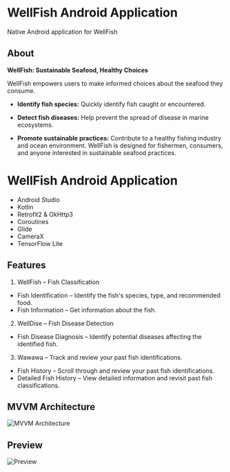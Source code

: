 
# WellFish Android Application

Native Android application for WellFish

## About
**WellFish: Sustainable Seafood, Healthy Choices**

WellFish empowers users to make informed choices about the seafood they consume.

- **Identify fish species:** Quickly identify fish caught or encountered.

- **Detect fish diseases:** Help prevent the spread of disease in marine ecosystems.

- **Promote sustainable practices:** Contribute to a healthy fishing industry and ocean environment.
WellFish is designed for fishermen, consumers, and anyone interested in sustainable seafood practices.



# WellFish Android Application

- Android Studio
- Kotlin
- Retrofit2 & OkHttp3
- Coroutines 
- Glide
- CameraX
- TensorFlow Lite





## Features

1.	WellFish – Fish Classification
-	Fish Identification – Identify the fish's species, type, and recommended food.
-	Fish Information – Get information about the fish.

2.	WellDise – Fish Disease Detection
- 	Fish Disease Diagnosis – Identify potential diseases affecting the identified fish.

3.	Wawawa – Track and review your past fish identifications.
-	Fish History – Scroll through and review your past fish identifications.
-	Detailed Fish History – View detailed information and revisit past fish classifications.



## MVVM Architecture

![MVVM Architecture](https://)



## Preview

![Preview](https://)

